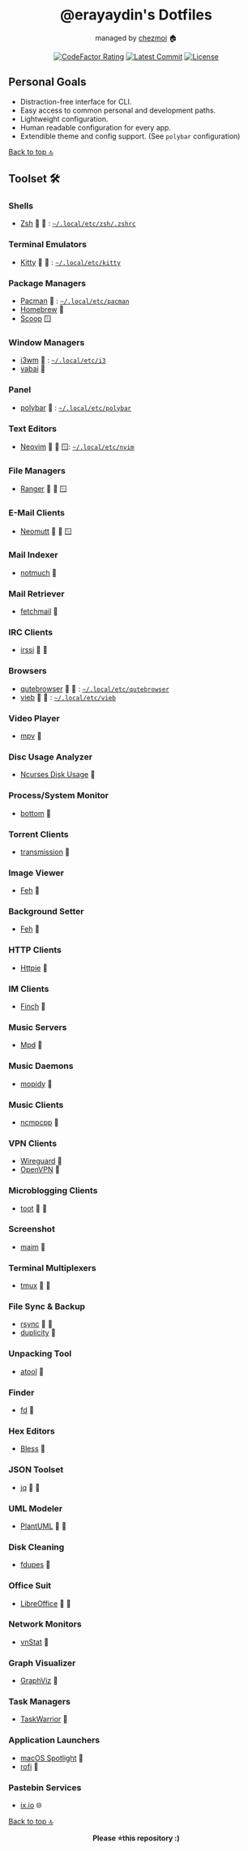 <div align="center">

# @erayaydin's Dotfiles

managed by [chezmoi](https://chezmoi.io) 🏠

[![CodeFactor Rating][badge-codefactor]][link-codefactor]
[![Latest Commit][badge-commit]][link-commit]
[![License][badge-license]][link-license]

</div>

## Personal Goals

- Distraction-free interface for CLI.
- Easy access to common personal and development paths.
- Lightweight configuration.
- Human readable configuration for every app.
- Extendible theme and config support. (See `polybar` configuration)

[Back to top 🔝](#)

## Toolset 🛠️

### Shells

- [Zsh](http://zsh.sourceforge.net) :penguin: :apple: : [`~/.local/etc/zsh/.zshrc`](./dot_local/etc/zsh/dot_zshrc.tmpl)

### Terminal Emulators

- [Kitty]() :penguin: :apple: : [`~/.local/etc/kitty`](./dot_local/etc/kitty/)

### Package Managers

- [Pacman]() :penguin: : [`~/.local/etc/pacman`](./dot_local/etc/pacman/)
- [Homebrew](https://brew.sh) :apple:
- [Scoop](https://scoop.sh) 🪟

### Window Managers

- [i3wm]() :penguin: : [`~/.local/etc/i3`](./dot_local/etc/i3/)
- [yabai]() :apple:

### Panel

- [polybar]() :penguin: : [`~/.local/etc/polybar`](./dot_local/etc/polybar/)

### Text Editors

- [Neovim]() :penguin: :apple: 🪟: [`~/.local/etc/nvim`](./dot_local/etc/nvim/)

### File Managers

- [Ranger]() :penguin: :apple: 🪟

### E-Mail Clients

- [Neomutt]() :penguin: :apple: 🪟

### Mail Indexer

- [notmuch]() :penguin:

### Mail Retriever

- [fetchmail]() :penguin:

### IRC Clients

- [irssi]() :penguin: :apple:

### Browsers

- [qutebrowser]() :penguin: :apple: : [`~/.local/etc/qutebrowser`](./dot_local/etc/private_qutebrowser/)
- [vieb]() :penguin: :apple: : [`~/.local/etc/vieb`](./dot_local/etc/vieb/)

### Video Player

- [mpv]() :penguin:

### Disc Usage Analyzer

- [Ncurses Disk Usage]() :penguin:

### Process/System Monitor

- [bottom]() :penguin:

### Torrent Clients

- [transmission]() :penguin:

### Image Viewer

- [Feh]() :penguin:

### Background Setter

- [Feh]() :penguin:

### HTTP Clients

- [Httpie]() :penguin:

### IM Clients

- [Finch]() :penguin:

### Music Servers

- [Mpd]() :penguin:

### Music Daemons

- [mopidy]() :penguin:

### Music Clients

- [ncmpcpp]() :penguin:

### VPN Clients

- [Wireguard]() :penguin:
- [OpenVPN]() :penguin:

### Microblogging Clients

- [toot]() :penguin: :apple:

### Screenshot

- [maim]() :penguin:

### Terminal Multiplexers

- [tmux]() :penguin: :apple:

### File Sync & Backup

- [rsync]() :penguin: :apple:
- [duplicity]() :penguin:

### Unpacking Tool

- [atool]() :penguin:

### Finder

- [fd]() :penguin:

### Hex Editors

- [Bless]() :penguin:

### JSON Toolset

- [jq]() :penguin: :apple:

### UML Modeler

- [PlantUML]() :penguin: :apple:

### Disk Cleaning

- [fdupes]() :penguin:

### Office Suit

- [LibreOffice]() :penguin: :apple:

### Network Monitors

- [vnStat]() :penguin:

### Graph Visualizer

- [GraphViz]() :penguin:

### Task Managers

- [TaskWarrior]() :penguin:

### Application Launchers

- [macOS Spotlight]() :apple:
- [rofi]() :penguin:

### Pastebin Services

- [ix.io](https://ix.io) :globe_with_meridians:

[Back to top 🔝](#)

<div align="center"><b>Please ⭐️this repository :)</b>
</div>

[badge-codefactor]:https://img.shields.io/codefactor/grade/github/erayaydin/dots?logo=codefactor&logoColor=white&cacheSeconds=300
[badge-commit]:https://img.shields.io/github/last-commit/erayaydin/dots?style=flat
[badge-license]:https://img.shields.io/github/license/erayaydin/dots.svg

[link-codefactor]:https://www.codefactor.io/repository/github/erayaydin/dots
[link-commit]:https://github.com/erayaydin/dots/commits/master
[link-license]:LICENSE
